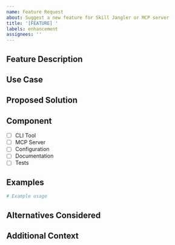 ```yaml
---
name: Feature Request
about: Suggest a new feature for Skill Jangler or MCP server
title: '[FEATURE] '
labels: enhancement
assignees: ''
---
```


## Feature Description
<!-- Clear description of the feature -->

## Use Case
<!-- Why is this feature needed? What problem does it solve? -->

## Proposed Solution
<!-- How should this feature work? -->

## Component
- [ ] CLI Tool
- [ ] MCP Server
- [ ] Configuration
- [ ] Documentation
- [ ] Tests

## Examples
<!-- Code examples, screenshots, or mockups -->

```bash
# Example usage
```

## Alternatives Considered
<!-- Other approaches you've thought about -->

## Additional Context
<!-- Any other information -->
